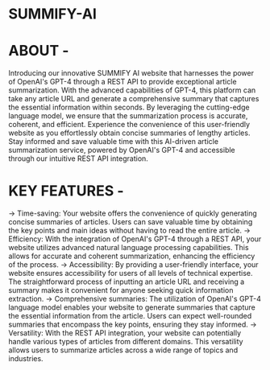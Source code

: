 # SUMMIFY-AI
# ABOUT -
Introducing our innovative SUMMIFY AI website that harnesses the power of OpenAI's GPT-4 through a REST API to provide exceptional article summarization. With the advanced capabilities of GPT-4, this platform can take any article URL and generate a comprehensive summary that captures the essential information within seconds. By leveraging the cutting-edge language model, we ensure that the summarization process is accurate, coherent, and efficient. Experience the convenience of this user-friendly website as you effortlessly obtain concise summaries of lengthy articles. Stay informed and save valuable time with this AI-driven article summarization service, powered by OpenAI's GPT-4 and accessible through our intuitive REST API integration.
# KEY FEATURES - 
-> Time-saving: Your website offers the convenience of quickly generating concise summaries of articles. Users can save valuable time by obtaining the key points and main ideas without having to read the entire article.
-> Efficiency: With the integration of OpenAI's GPT-4 through a REST API, your website utilizes advanced natural language processing capabilities. This allows for accurate and coherent summarization, enhancing the efficiency of the process.
-> Accessibility: By providing a user-friendly interface, your website ensures accessibility for users of all levels of technical expertise. The straightforward process of inputting an article URL and receiving a summary makes it convenient for anyone seeking quick information extraction.
-> Comprehensive summaries: The utilization of OpenAI's GPT-4 language model enables your website to generate summaries that capture the essential information from the article. Users can expect well-rounded summaries that encompass the key points, ensuring they stay informed.
-> Versatility: With the REST API integration, your website can potentially handle various types of articles from different domains. This versatility allows users to summarize articles across a wide range of topics and industries.
